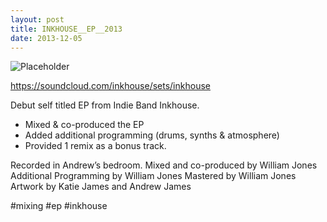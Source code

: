 ```yaml
---
layout: post
title: INKHOUSE__EP__2013
date: 2013-12-05
---
```



![Placeholder]({{site.url}}/assets/images/music/inkhouse_ep/title.jpg "Large Example Image")

https://soundcloud.com/inkhouse/sets/inkhouse

Debut self titled EP from Indie Band Inkhouse.

* Mixed & co-produced the EP
* Added additional programming (drums, synths & atmosphere)
* Provided 1 remix as a bonus track.

Recorded in Andrew’s bedroom.
Mixed and co-produced by William Jones
Additional Programming by William Jones
Mastered by William Jones
Artwork by Katie James and Andrew James

#mixing #ep #inkhouse